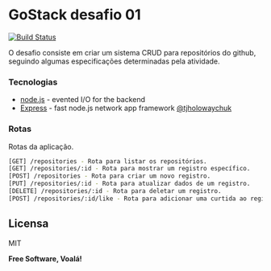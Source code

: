 # GoStack desafio 01
[![Build Status](https://travis-ci.org/joemccann/dillinger.svg?branch=master)](https://travis-ci.org/joemccann/dillinger)

O desafio consiste em criar um sistema CRUD para repositórios do github, seguindo algumas especificações determinadas pela atividade.

### Tecnologias
* [node.js] - evented I/O for the backend
* [Express] - fast node.js network app framework [@tjholowaychuk]

### Rotas
Rotas da aplicação.

```sh
[GET] /repositories - Rota para listar os repositórios.
[GET] /repositories/:id - Rota para mostrar um registro específico.
[POST] /repositories - Rota para criar um novo registro.
[PUT] /repositories/:id - Rota para atualizar dados de um registro.
[DELETE] /repositories/:id - Rota para deletar um registro.
[POST] /repositories/:id/like - Rota para adicionar uma curtida ao registro.
```
Licensa
----

MIT


**Free Software, Voalá!**

[//]: # (These are reference links used in the body of this note and get stripped out when the markdown processor does its job. There is no need to format nicely because it shouldn't be seen. Thanks SO - http://stackoverflow.com/questions/4823468/store-comments-in-markdown-syntax)


   [dill]: <https://github.com/joemccann/dillinger>
   [git-repo-url]: <https://github.com/joemccann/dillinger.git>
   [john gruber]: <http://daringfireball.net>
   [df1]: <http://daringfireball.net/projects/markdown/>
   [markdown-it]: <https://github.com/markdown-it/markdown-it>
   [Ace Editor]: <http://ace.ajax.org>
   [node.js]: <http://nodejs.org>
   [Twitter Bootstrap]: <http://twitter.github.com/bootstrap/>
   [jQuery]: <http://jquery.com>
   [@tjholowaychuk]: <http://twitter.com/tjholowaychuk>
   [express]: <http://expressjs.com>
   [AngularJS]: <http://angularjs.org>
   [Gulp]: <http://gulpjs.com>

   [PlDb]: <https://github.com/joemccann/dillinger/tree/master/plugins/dropbox/README.md>
   [PlGh]: <https://github.com/joemccann/dillinger/tree/master/plugins/github/README.md>
   [PlGd]: <https://github.com/joemccann/dillinger/tree/master/plugins/googledrive/README.md>
   [PlOd]: <https://github.com/joemccann/dillinger/tree/master/plugins/onedrive/README.md>
   [PlMe]: <https://github.com/joemccann/dillinger/tree/master/plugins/medium/README.md>
   [PlGa]: <https://github.com/RahulHP/dillinger/blob/master/plugins/googleanalytics/README.md>
